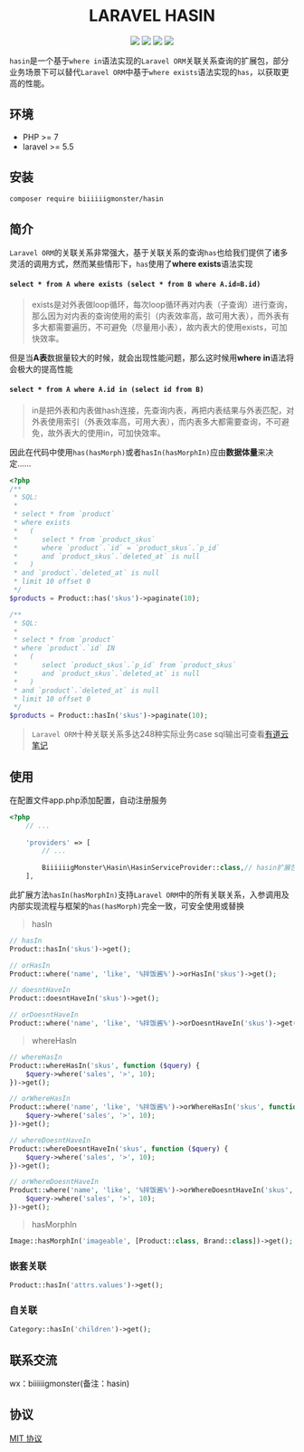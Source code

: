 <div align="center">

# LARAVEL HASIN

<p>
    <a href="https://github.com/biiiiiigmonster/hasin/blob/master/LICENSE"><img src="https://img.shields.io/badge/license-MIT-7389D8.svg?style=flat" ></a>
    <a href="https://github.com/biiiiiigmonster/hasin/releases" ><img src="https://img.shields.io/github/release/biiiiiigmonster/hasin.svg?color=4099DE" /></a> 
    <a href="https://packagist.org/packages/biiiiiigmonster/hasin"><img src="https://img.shields.io/packagist/dt/biiiiiigmonster/hasin.svg?color=" /></a> 
    <a><img src="https://img.shields.io/badge/php-7+-59a9f8.svg?style=flat" /></a> 
</p>

</div>

`hasin`是一个基于`where in`语法实现的`Laravel ORM`关联关系查询的扩展包，部分业务场景下可以替代`Laravel ORM`中基于`where exists`语法实现的`has`，以获取更高的性能。


## 环境

- PHP >= 7
- laravel >= 5.5


## 安装

```bash
composer require biiiiiigmonster/hasin
```

## 简介

`Laravel ORM`的关联关系非常强大，基于关联关系的查询`has`也给我们提供了诸多灵活的调用方式，然而某些情形下，`has`使用了**where exists**语法实现

#### `select * from A where exists (select * from B where A.id=B.id)`
> exists是对外表做loop循环，每次loop循环再对内表（子查询）进行查询，那么因为对内表的查询使用的索引（内表效率高，故可用大表），而外表有多大都需要遍历，不可避免（尽量用小表），故内表大的使用exists，可加快效率。

但是当**A表**数据量较大的时候，就会出现性能问题，那么这时候用**where in**语法将会极大的提高性能

#### `select * from A where A.id in (select id from B)`
> in是把外表和内表做hash连接，先查询内表，再把内表结果与外表匹配，对外表使用索引（外表效率高，可用大表），而内表多大都需要查询，不可避免，故外表大的使用in，可加快效率。

因此在代码中使用`has(hasMorph)`或者`hasIn(hasMorphIn)`应由**数据体量**来决定……

```php
<?php
/**
 * SQL:
 * 
 * select * from `product` 
 * where exists 
 *   ( 
 *      select * from `product_skus` 
 *      where `product`.`id` = `product_skus`.`p_id` 
 *      and `product_skus`.`deleted_at` is null 
 *   ) 
 * and `product`.`deleted_at` is null 
 * limit 10 offset 0
 */
$products = Product::has('skus')->paginate(10);

/**
 * SQL:
 * 
 * select * from `product` 
 * where `product`.`id` IN  
 *   ( 
 *      select `product_skus`.`p_id` from `product_skus` 
 *      and `product_skus`.`deleted_at` is null 
 *   ) 
 * and `product`.`deleted_at` is null 
 * limit 10 offset 0
 */
$products = Product::hasIn('skus')->paginate(10);
```

> `Laravel ORM`十种关联关系多达248种实际业务case sql输出可查看[有道云笔记](https://note.youdao.com/noteshare?id=882bfd7ccdf1370c55326a33333c6f62)

## 使用

在配置文件app.php添加配置，自动注册服务
```php
<?php
    // ...
    
    'providers' => [
        // ...
        
        BiiiiiigMonster\Hasin\HasinServiceProvider::class,// hasin扩展包引入
    ],
```
此扩展方法`hasIn(hasMorphIn)`支持`Laravel ORM`中的所有关联关系，入参调用及内部实现流程与框架的`has(hasMorph)`完全一致，可安全使用或替换

> hasIn

```php
// hasIn
Product::hasIn('skus')->get();

// orHasIn
Product::where('name', 'like', '%拌饭酱%')->orHasIn('skus')->get();

// doesntHaveIn
Product::doesntHaveIn('skus')->get();

// orDoesntHaveIn
Product::where('name', 'like', '%拌饭酱%')->orDoesntHaveIn('skus')->get();
```

> whereHasIn

```php
// whereHasIn
Product::whereHasIn('skus', function ($query) {
    $query->where('sales', '>', 10);
})->get();

// orWhereHasIn
Product::where('name', 'like', '%拌饭酱%')->orWhereHasIn('skus', function ($query) {
    $query->where('sales', '>', 10);
})->get();

// whereDoesntHaveIn
Product::whereDoesntHaveIn('skus', function ($query) {
    $query->where('sales', '>', 10);
})->get();

// orWhereDoesntHaveIn
Product::where('name', 'like', '%拌饭酱%')->orWhereDoesntHaveIn('skus', function ($query) {
    $query->where('sales', '>', 10);
})->get();
```

> hasMorphIn

```php
Image::hasMorphIn('imageable', [Product::class, Brand::class])->get();
```

### 嵌套关联

```php
Product::hasIn('attrs.values')->get();
```

### 自关联
```php
Category::hasIn('children')->get();
```

## 联系交流
wx：biiiiiigmonster(备注：hasin)

## 协议
[MIT 协议](LICENSE)
